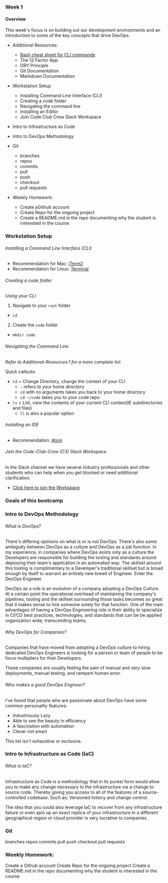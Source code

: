### Week 1
#### Overview
This week's focus is on building out our development environments and an introduction to some of the key concepts that drive DevOps.

- Additional Resources:
  - [Bash cheat sheet for CLI commands](https://devhints.io/bash)
  - The 12 Factor App
  - DRY Principle
  - Git Documentation
  - Markdown Documentation


- Workstation Setup
  - Installing Command Line Interface (CLI)
  - Creating a code folder
  - Navigating the command line
  - Installing an Editor
  - Join Code Club Crew Slack Workspace
- Intro to Infrastructure as Code
- Intro to DevOps Methodology
- Git
  - branches
  - repos
  - commits
  - pull
  - push
  - checkout
  - pull requests
- Weekly Homework:
  - Create  aGithub account
  - Create Repo for the ongoing project
  - Create a README.md in the repo documenting why the student is interested in the course

### Workstation Setup

###### Installing a Command Line Interface (CLI)
- Recommendation for Mac: [iTerm2](https://www.iterm2.com)
- Recommendation for Linux: [Terminal](https://ubuntu.com/tutorials/command-line-for-beginners#1-overview)

###### Creating a code folder
_Using your CLI_
1. Navigate to your `root` folder
  - `cd`
2. Create the `code` folder
  - `mkdir code`

###### Navigating the Command Line
_Refer to Additional-Resources.1 for a more complete list._

Quick callouts:
- `cd` = Change Directory, change the context of your CLI
  - `~` refers to your home directory
  - `cd` with no arguments takes you back to your home directory
  - `cd ~/code` takes you to your code repo
- `ls` = List, view the contents of your current CLI context(IE subdirectories and files)
  - `ll` is also a popular option

###### Installing an IDE
- Recommendation: [Atom](https://atom.io/)

###### Join the Code-Club-Crew (C3) Slack Workspace
In the Slack channel we have several industry professionals and other students who can help when you get blocked or need additional clarification.
- [Click here to join the Workspace](https://join.slack.com/t/code-club-crew/shared_invite/enQtNDQ3ODA2NTk0MTEyLTc1ODVhYTAwMDAyMTAwODlkMDAzYzNhMjIwOTcyMzA4MTY5NjExOTA2NjJiNGEzOTA5MDNlZGJiZTBjNzAzZjE)

### Goals of this bootcamp



###  Intro to DevOps Methodology
###### What is DevOps?
There's differing opinions on what is or is not DevOps. There's also some ambiguity between DevOps as a culture and DevOps as a job function. In my experience, in companies where DevOps exists only as a culture the Developers are responsible for building the tooling and standards around deploying their team's application in an automated way. The skillset around this tooling is complimentary to a Developer's traditional skillset but is broad enough by itself to warrant an entirely new breed of Engineer. Enter the DevOps Engineer.

DevOps as a role is an evolution of a company adopting a DevOps Culture. At a certain point the operational overhead of maintaining the company's pipelines, tooling and the skillset surrounding those tasks becomes so great that it makes sense to hire someone solely for that function. One of the main advantages of having a DevOps Engineering role is their ability to specialize in CI/CD best practices, technologies, and standards that can be be applied organization wide, transcending teams.

###### Why DevOps for Companies?
Companies that have moved from adopting a DevOps culture to hiring dedicated DevOps Engineers is looking for a person or team of people to be force multipliers for their Developers.

These companies are usually feeling the pain of manual and very slow deployments, manual testing, and rampant human error.

###### Who makes a good DevOps Engineer?
I've found that people who are passionate about DevOps have some common personality features:
- Industriously Lazy
- Able to see the beauty in efficiency
- A fascination with automation
- Clever not smart

This list isn't exhaustive or exclusive.

### Intro to Infrastructure as Code (IaC)
###### What is IaC?
Infrastructure as Code is a methodology that in its purest form would allow you to make any change necessary to the infrastructure via a change to source code. Thereby giving you access to all of the features of a source-controlled codebase. Such as; Versioned history and change control.

The idea that you could also leverage IaC to recover from any infrastructure failure or even spin up an exact replica of your infrastructure in a different geographical region or cloud provider is very lucrative to companies.

### Git
branches
repos
commits
pull
push
checkout
pull requests

### Weekly Homework:
Create a Github account
Create Repo for the ongoing project
Create a README.md in the repo documenting why the student is interested in the course
